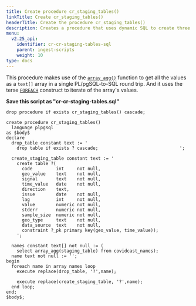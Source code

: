 ```yaml
---
title: Create procedure cr_staging_tables()
linkTitle: Create cr_staging_tables()
headerTitle: Create the procedure cr_staging_tables()
description: Creates a procedure that uses dynamic SQL to create three staging tables with the same structure.
menu:
  v2.25_api:
    identifier: cr-cr-staging-tables-sql
    parent: ingest-scripts
    weight: 10
type: docs
---
```


This procedure makes use of the [`array_agg()`](../../../../../../datatypes/type_array/functions-operators/array-agg-unnest/#array-agg) function to get all the values as a `text[]` array in a single PL/pgSQL-to-SQL round trip. And it uses the terse [`FOREACH`](../../../../../../datatypes/type_array/looping-through-arrays/) construct to iterate of the array's values.

**Save this script as "cr-cr-staging-tables.sql"**

```plpgsql
drop procedure if exists cr_staging_tables() cascade;

create procedure cr_staging_tables()
  language plpgsql
as $body$
declare
  drop_table constant text := '
    drop table if exists ? cascade;                               ';

  create_staging_table constant text := '
    create table ?(
      code         int     not null,
      geo_value    text    not null,
      signal       text    not null,
      time_value   date    not null,
      direction    text,
      issue        date    not null,
      lag          int     not null,
      value        numeric not null,
      stderr       numeric not null,
      sample_size  numeric not null,
      geo_type     text    not null,
      data_source  text    not null,
      constraint ?_pk primary key(geo_value, time_value));
    ';

  names constant text[] not null := (
    select array_agg(staging_table) from covidcast_names);
  name text not null := '';
begin
  foreach name in array names loop
    execute replace(drop_table, '?',name);

    execute replace(create_staging_table, '?',name);
  end loop;
end;
$body$;
```
